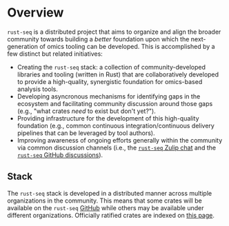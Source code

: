 # Overview

`rust-seq` is a distributed project that aims to organize and align the broader
community towards building a _better_ foundation upon which the next-generation
of omics tooling can be developed. This is accomplished by a few distinct but
related initiatives:

- Creating the `rust-seq` stack: a collection of community-developed libraries
  and tooling (written in Rust) that are collaboratively developed to provide a
  high-quality, synergistic foundation for omics-based analysis tools.
- Developing asyncronous mechanisms for identifying gaps in the ecosystem and
  facilitating community discussion around those gaps (e.g., "what crates _need_
  to exist but don't yet?").
- Providing infrastructure for the development of this high-quality foundation
  (e.g., common continuous integration/continuous delivery pipelines that can be
  leveraged by tool authors).
- Improving awareness of ongoing efforts generally within the community via
  common discussion channels (i.e., the [`rust-seq` Zulip chat][zulip-chat] and
  the [`rust-seq` GitHub discussions][github-discussions]).

## Stack

The `rust-seq` stack is developed in a distributed manner across multiple
organizations in the community. This means that some crates will be available on
the `rust-seq` [GitHub][github-organization] while others may be available under
different organizations. Officially ratified crates are indexed on [this
page](/docs).

[zulip-chat]: https://rustseq.zulipchat.com/
[github-discussions]: https://github.com/orgs/rust-seq/discussions
[github-organization]: https://github.com/rust-seq
